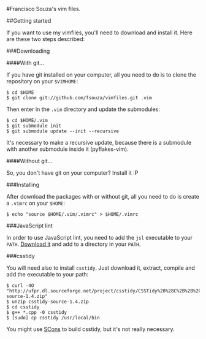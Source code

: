 #Francisco Souza's vim files.

##Getting started

If you want to use my vimfiles, you'll need to download and install it. Here are these two steps described:

###Downloading

####With git...

If you have git installed on your computer, all you need to do is to clone the repository on your ``$VIMHOME``:

    $ cd $HOME
    $ git clone git://github.com/fsouza/vimfiles.git .vim

Then enter in the ``.vim`` directory and update the submodules:

    $ cd $HOME/.vim
    $ git submodule init
    $ git submodule update --init --recursive

It's necessary to make a recursive update, because there is a submodule with another submodule inside it (pyflakes-vim).

####Without git...

So, you don't have git on your computer? Install it :P

###Installing

After download the packages with or without git,
all you need to do is create a ``.vimrc`` on your ``$HOME``:

    $ echo "source $HOME/.vim/.vimrc" > $HOME/.vimrc

###JavaScript lint

In order to use JavaScript lint, you need to add the ``jsl`` executable to your ``PATH``. [Download it](http://javascriptlint.com/download.htm) and add to a directory in your ``PATH``.

###csstidy

You will need also to install ``csstidy``. Just download it, extract, compile and add the executable to your path:

    $ curl -4O "http://ufpr.dl.sourceforge.net/project/csstidy/CSSTidy%20%28C%2B%2B%2C%20stable%29/1.3/csstidy-source-1.4.zip"
    $ unzip csstidy-source-1.4.zip
    $ cd csstidy
    $ g++ *.cpp -0 csstidy
    $ [sudo] cp csstidy /usr/local/bin

You might use [SCons](http://www.scons.org/) to build csstidy, but it's not really necessary.
